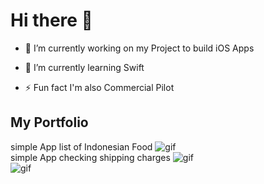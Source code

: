 # Hi there 👋



- 🔭 I’m currently working on my Project to build iOS Apps 

- 🌱 I’m currently learning Swift 

- ⚡ Fun fact I'm also Commercial Pilot

## My Portfolio
                                       
simple App list of Indonesian Food
![gif](https://thumbs.gfycat.com/SnappyWealthyBaiji-size_restricted.gif) <br/>   simple App checking shipping charges ![gif](https://thumbs.gfycat.com/ImpoliteTallJaeger-size_restricted.gif) <br/>
![gif](https://thumbs.gfycat.com/FantasticParchedArgali-size_restricted.gif)
       
